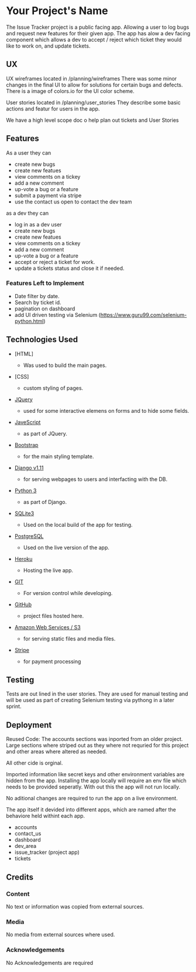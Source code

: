 # Your Project's Name

The Issue Tracker project is a public facing app.  Allowing a user to log bugs and request new features for their given app.
The app has alow a dev facing component which allows a dev to accept / reject which ticket they would like to work on, and update tickets.
 
## UX

UX wireframes located in /planning/wireframes
There was some minor changes in the final UI to allow for solutions for certain bugs and defects. There is a image of colors.io for the UI color scheme.

User stories located in /planning/user_stories
They describe some basic actions and featur for users in the app. 

We have a high level scope doc o help plan out tickets and User Stories

## Features

As a user they can
- create new bugs
- create new featues
- view comments on a tickey
- add a new comment
- up-vote a bug or a feature
- submit a payment via stripe
- use the contact us open to contact the dev team

as a dev they can
- log in as a dev user
- create new bugs
- create new featues
- view comments on a tickey
- add a new comment
- up-vote a bug or a feature
- accept or reject a ticket for work.
- update a tickets status and close it if needed.

### Features Left to Implement
- Date filter by date.
- Search by ticket id.
- pagination on dashboard
- add UI driven testing via Selenium (https://www.guru99.com/selenium-python.html)

## Technologies Used

- [HTML]
    - Was used to build the main pages.

- [CSS]
    - custom styling of pages.

- [JQuery](https://jquery.com)
    - used for some interactive elemens on forms and to hide some fields.

- [JaveScript](https://jquery.com)
    - as part of JQuery.

- [Bootstrap](https://jquery.com)
    - for the main styling template.

- [Django v1.11](https://jquery.com)
    - for serving webpages to users and interfacting with the DB.

- [Python 3](https://jquery.com)
    - as part of Django.

- [SQLite3](https://jquery.com)
    - Used on the local build of the app for testing.

- [PostgreSQL](https://jquery.com)
    - Used on the live version of the app.

- [Heroku](https://jquery.com)
    - Hosting the live app.

- [GIT](https://jquery.com)
    - For version control while developing.

- [GitHub](https://jquery.com)
    - project files hosted here.

- [Amazon Web Services / S3](https://jquery.com)
    - for serving static files and media files.

- [Stripe](https://jquery.com)
    - for payment processing



## Testing

Tests are out lined in the user stories.  They are used for manual testing and will be used as part of creating Selenium testing via pythong in a later sprint.

## Deployment

Reused Code: The accounts sections was inported from an older project.  Large sections where striped out as they where not requried for this project and other areas where altered as needed.

All other cide is orginal.

Imported information like secret keys and other environment variables are hidden from the app.  Installing the app locally  will require an env file which needs to be provided seperatly.  With out this the app will not run locally.

No aditional changes are required to run the app on a live environment.

The app itself it devided into different apps, which are named after the behaviore held withint each app.
- accounts
- contact_us
- dashboard
- dev_area
- issue_tracker (project app)
- tickets

## Credits

### Content
No text or information was copied from external sources.

### Media
No media from external sources where used.

### Acknowledgements

No Acknowledgements are required